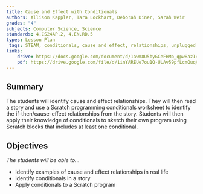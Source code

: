 ```yaml
---
title: Cause and Effect with Conditionals
authors: Allison Kappler, Tara Lockhart, Deborah Diner, Sarah Weir
grades: "4"
subjects: Computer Science, Science
standards: 4.CS24AP.2, 4.EN.RD.5
types: Lesson Plan
_tags: STEAM, conditionals, cause and effect, relationships, unplugged
links:
    drive: https://docs.google.com/document/d/1awm8U5byGCeFHMp_qpw8azIv1adKJubkeA5EC_-bbnw/edit?usp=drive_link
    pdf: https://drive.google.com/file/d/1inYAREUe7ou1Q-ULAv59pfLcmQuqKz4B/view?usp=drive_link
---
```


## Summary

The students will identify cause and effect relationships.  They will then read a story and use a Scratch programming conditionals worksheet to identify the if-then/cause-effect relationships from the story.  Students will then apply their knowledge of conditionals to sketch their own program using Scratch blocks that includes at least one conditional.

## Objectives

*The students will be able to...*

* Identify examples of cause and effect relationships in real life
* Identify conditionals in a story
* Apply conditionals to a Scratch program


